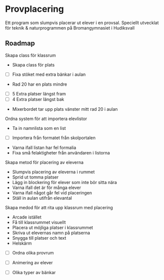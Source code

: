 # Provplacering
Ett program som slumpvis placerar ut elever i en provsal. Speciellt 
utvecklat för teknik & naturprogrammen på Bromangymnasiet i Hudiksvall

## Roadmap

Skapa class för klassrum
- Skapa class för plats
- [ ] Fixa stöket med extra bänkar i aulan
- Rad 20 har en plats mindre
- [ ] 5 Extra platser längst fram
- [ ] 4 Extra platser längst bak
- Mixerbordet tar upp plats vänster mitt rad 20 i aulan

Ordna system för att importera elevlistor
- Ta in namnlista som en list
- [ ] Importera från formatet från skolportalen
- Varna ifall listan har fel formalia
- Fixa små felaktigheter från användaren i listorna

Skapa metod för placering av eleverna
- Slumpvis placering av eleverna i rummet
- Sprid ut tomma platser
- Lägg in blockering för elever som inte bör sitta nära
- Varna ifall det är för många elever
- Varna ifall något går fel vid placeringen
- Ställ in aulan utifrån elevantal


Skapa medod för att rita upp klassrum med placering
- Arcade istället
- Få till klassrummet visuellt
- Placera ut möjliga platser i klassrummet
- Skriva ut elevernas namn på platserna
- Snygga till platser och text
- Helskärm
- [ ] Ordna olika provrum
- [ ] Animering av elever
- [ ] Olika typer av bänkar

